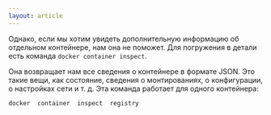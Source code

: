 ```yaml
---
layout: article
---
```

Однако, если мы хотим увидеть дополнительную информацию об отдельном контейнере, нам она не поможет. Для погружения в детали есть команда `docker container inspect`.

Она возвращает нам все сведения о контейнере в формате JSON. Это такие вещи, как состояние, сведения о монтированиях, о конфигурации, о настройках сети и т. д. Эта команда работает для одного контейнера:

```
docker  container  inspect  registry
```
